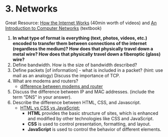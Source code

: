 # 3. Networks

Great Resource: [How the Internet Works](https://www.youtube.com/playlist?list=PLzdnOPI1iJNfMRZm5DDxco3UdsFegvuB7) \(40min worth of videos\) and [An Introduction to Computer Networks](http://intronetworks.cs.luc.edu/current2/html/intro.html) \(textbook\)

1. **In what type of format is everything \(text, photos, videos, etc.\) encoded to transfer them between connections of the internet \(regardless the medium\)? How does that physically travel down a metal wire? How does that physically travel down a fiberoptic \(glass\) wire?**
2. Define bandwidth. How is the size of bandwidth described?
3. Define packets \[of information\] - what is included in a packet? \(hint: use mail as an analogy\) Discuss the importance of TCP.
4. What are modems and routers?
   * [difference between modems and router](https://www.lifewire.com/difference-between-modem-and-router-4159854)
5. Discuss the difference between IP and MAC addresses. \(include the term “DNS” in your answer\).
6. Describe the difference between HTML, CSS, and Javascript.
   * [HTML vs CSS vs JavaScript:](https://blog.hubspot.com/marketing/web-design-html-css-javascript)
     * **HTML** provides the basic structure of sites, which is enhanced and modified by other technologies like CSS and JavaScript.
     * **CSS** is used to control presentation, formatting, and layout.
     * **JavaScript** is used to control the behavior of different elements.

